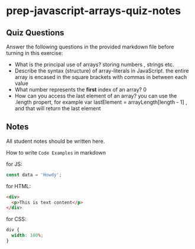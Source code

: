 # prep-javascript-arrays-quiz-notes

## Quiz Questions

Answer the following questions in the provided markdown file before turning in this exercise:

- What is the principal use of arrays?
  storing numbers , strings etc.
- Describe the syntax (structure) of array-literals in JavaScript.
  the entire array is encased in the square brackets with commas in between each value
- What number represents the **first** index of an array?
  0
- How can you access the last element of an array?
  you can use the .length propert, for example var lastElement = arrayLength[length - 1] , and that will return the last element

## Notes

All student notes should be written here.

How to write `Code Examples` in markdown

for JS:

```javascript
const data = 'Howdy';
```

for HTML:

```html
<div>
  <p>This is text content</p>
</div>
```

for CSS:

```css
div {
  width: 100%;
}
```
